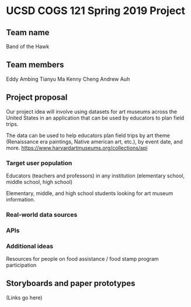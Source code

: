 # UCSD COGS 121 Spring 2019 Project
## Team name
Band of the Hawk
## Team members
Eddy Ambing
Tianyu Ma
Kenny Cheng
Andrew Auh
## Project proposal
Our project idea will involve using datasets for art museums across the United
States in an application that can be used by educators to plan field trips.

The data can be used to help educators plan field trips by art theme (Renaissance
era paintings, Native american art, etc.), by event date, and more.
https://www.harvardartmuseums.org/collections/api

### Target user population
Educators (teachers and professors) in any institution (elementary school,
middle school, high school)

Elementary, middle, and high school students looking for art museum information.
### Real-world data sources
### APIs
### Additional ideas
Resources for people on food assistance / food stamp program participation
## Storyboards and paper prototypes
(Links go here)

